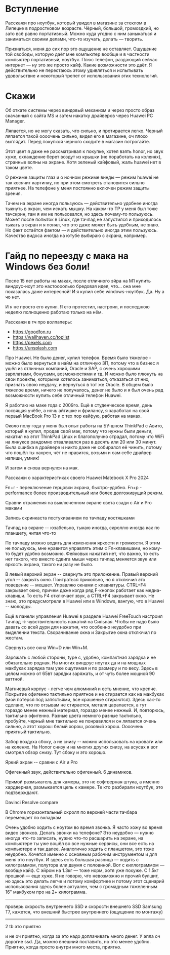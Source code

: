 # Вступление

Расскажи про ноутбук, который увидел в магазине за стеклом в Липецке в подростковом возрасте. Чёрный, большой, громоздкий, но зато всё равно портативный. Можно куда угодно с ним заныкаться и заниматься своими делами, что-то изучать, делать — творить.

Признаться, меня до сих пор это ощущение не оставляет. Ощущение той свободы, которую даёт мне компьютер вообще и в частности компьютер портативный, ноутбук. Плюс телефон, раздающий сейчас интернет — ну это же просто кайф. Какие возможности это даёт. Я действительно не перестаюсь этому удивляться и испытывать удовольствие и некоторый трепет от использования этих технологий.

# Скажи
Об откате системы через виндовый механизм и через просто образ скачанный с сайта MS и затем накатку драйверов через Huawei PC Manager.

Ляпается, но не могу сказать, что сильно, и протирается легко. Черный ляпается такой оооочень сильно, видел его в магазине, оч плохо выглядит. Перед покупкой черного сходите в магазин потрогайте.

Этот цвет я даже не рассматривал к покупке, хотел взять honor, но звук хуже, охлаждение берет воздут из крышки (не поработать на коленях), странные волны на экране. Хотя зеленый кайфовый, жаль huawei нет в таком цвете. 

О режиме защиты глаз и о ночном режиме винды — режим huawei не так косячит картинку, но при этом смотреть становится сильно приятнее. На телефоне у меня постоянно включен режим защиты зрения.

Тачем на экране иногда пользуюсь — действительно удобнее иногда тыкнуть в экран, чем искать мышку. На каком-то TP у меня был тоже тачскрин, там я им не пользовался, но здесь почему-то пользуюсь. Может после попыток в Linux, где тачпад не запустился и приходилось тыкать в экран и я понял, что это даже может быть удобным, не знаю. Но факт остаётся фактом — я действительно иногда этим пользуюсь. Качество видоса иногда на ютубе выбираю с экрана, например.

# Гайд по переезду с мака на Windows без боли!

После 15 лет работы на маках, после отличного эйра на М1 купить виндоус-ноут это настоооолько бредовая идея, что... она мне показалась даже интересной! И я купил себе windows-ноутбук. Да. Ну а чо нет.

И я не просто его купил. Я его протестил, настроил, и последнюю неделю полноценно работаю только на нём.

Расскажи в тч про волпаперы:
- https://goodfon.ru
- https://wallhaven.cc/toplist
- https://pexels.com
- https://unsplash.com

Про Huawei. Не было денег, купил телефон. Время было тяжелое - можно было вернуться в найм на отличную ЗП, потому что в бизнес я ушёл из отличных компаний, Oracle и SAP, c очень хорошими зарплатами, бонусами, возможностями и тд. И можно было плюнуть на свои проекты, которыми хотелось заниматься, отказаться от них, признать свою неудачу, и вернуться в тот же Oracle. В общем было тяжелое время, ничего не получалось, денег не было и я был очень рад возможности купить себе отличный телефон Huawei.

Я работаю на маке года с 2009го. Ещё в студенческое время, день посвящая учёбе, а ночь айтишке и фрилансу, я заработал на свой первый MacBook Pro 13 и с тех пор кайфую, работая на маках.

Около полу года у меня был опыт работы на БУ-шном ThinkPad с Авито, который я купил, продав свой мак, потому что нужны были деньги, накатил на этот ThinkPad Linux и благополучно страдал, потому что WiFi на линуксе рандомно отваливался раз в десять или 20 или 30 минут. Была ошибка в драйвере и никто даже не собирался её чинить, потому что  пошёл ты нахрен, чёт не нравится, возьми и сам себе драйвер напиши, умник!

И затем я снова вернулся на мак.

Расскажи о характеристиках своего Huawei Matebook X Pro 2024

Fn+r - переключение герцовки экрана, быстро-удобно.
Fn+p - performance более производительный или более долгоживущий режим.

Сравни отражения на выключенном экране света сзади с Air и Pro маками

Запись скринкаста постукиванием по тачпаду костяшками

Тачпад на экране -- юзабельно, тыкаю иногда, скроллю иногда как по планшету, читая что-то

По тачпаду можно водить для изменения яркости и громкости. Я этим не пользуюсь, мне нравится управлять этим с Fn-клавишами, но кому-то будет удобно возможно. Фейковых нажатий нет, что важно, то есть нет такого, что вместо сдвига мыши через тачпад меняется звук или яркость экрана, такого ни разу не было.

В левый верхний экран -- свернуть это приложение. Правый верхний угол -- закрыть окно. Поиграться прикольно, но я отключил это поведение -- мешает. Управляю окнами с клавиатуры. CTRL+F4 закрывает окно, причем даже когда ряд F-кнопок работает как медиа-клавиши. То есть F4 отключает звук, а CTRL+F4 закрывает окно. Не знаю, это предусмотрели в Huawei или в Windows, вангую, что в Huawei -- молодцы.

Ещё в панели управления Huawei в разделе Huawei FreeTouch настроил Тачпад → чувствительность нажатий на Сильная. Чтобы не надо было давать со всей дури для нажатия, что особенно неудобно при выделении текста. Сворачивание окна и Закрытие окна отключил по жестам.

Свернуть все окна Win+D или Win+M.

Заряжать с любой стороны, type c, удобно, компактная зарядка и не обязательно родная. На многих виндоус ноутах да и на мощных макбуках зарядка там уже ощутимая и по размеру и по весу. Здесь в целом можно от 65вт зарядки заряжать, и от чуть более мощной 90 ваттной.

Магниевый корпус - легче чем алюминий и есть мнение, что крепче. Покрытие офигенно тактильно приятное и не стирается как на макбуках (мой потерся под запястьями, все крашеные стираются). Здесь как-то сделано, что по отзывам не стирается, металл царапается, а тут гораздо менее нежный материал, гораздо менее нежный. И, повторюсь, тактильно офигенно. Разные цвета немного разные тактильно, пробуйте, черный мне тактильно не понравился и он ляпается очень сильно, а этот хорош: белый хорош, розовый хорош. Оооочень приятный тактильно.

Забор воздуха сбоку, а не снизу -- можно использовать на кровати или на коленях. На Honor снизу и на многих других снизу, на асусах я вот смотрел обзор снизу. Тут сбоку и это хорошо.

Яркий экран -- сравни с Air и Pro

Офигенный звук, действительно офигенный. 6 динамиков.

Прямой размыкатель для камеры, это не софтверная штука, а именно хардверная, размыкается цепь к камере. Те кто разбирали ноутбук, это подтверждают.

Davinci Resolve compare

В Chrome горизонтальный скролл по верхней части тачбара перемещает по вкладкам

Очень удобно ходить с ноутом во время звонка. Я часто хожу во время видео звонков. Делать звонки на телефоне? Это неудобно — нужно иногда что-то записать, нужно что-то расшарить на экране, на компьютере ты уже вошёл во все нужные сервисы, они все есть на компьютере и так далее. Аналогично ходить с планшетом, это тоже неудобно. Хочется именно с основным рабочим инструментом и для меня это ноутбук. И здесь есть большая разница — ходить с килограммом, полутора или двумя с половиной. Вот с киллограммом — вообще кайф. С эйром на 1.3кг — тоже норм, хотя уже похуже. С 1.5кг прошкой — еще хуже. Я не говорю, что невозможно и прочий булшит, но здесь это делать легче и потому комфортнее и потому этот сценарий использования здесь более актуален, чем с громадным тяжеленным 16" макбуком про на 2+ килограмма.

---

проверь скорость внутреннего SSD и скорости внешнего SSD Samsung T7, кажется, что внешний быстрее внутреннего (ощущение по монтажу)


---

2 tb это приятно

и не оч приятно, когда за это надо доплачивать много денег. У эпла оч дорогие ssd. Да, можно внешний поставить, но это менее удобно. Приятно, когда просто внутри много места, приятно.